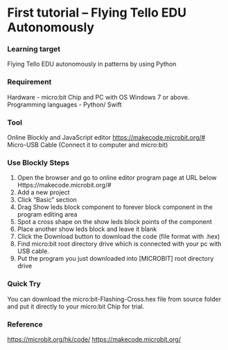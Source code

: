 # First tutorial – Flying Tello EDU Autonomously

### Learning target

Flying Tello EDU autonomously in patterns by using Python

### Requirement
Hardware - micro:bit Chip and PC with OS Windows 7 or above.
Programming languages - Python/ Swift

### Tool
Online Blockly and JavaScript editor https://makecode.microbit.org/#
Micro-USB Cable (Connect it to computer and micro:bit)

### Use Blockly Steps
1.	Open the browser and go to online editor program page at URL below
Https://makecode.microbit.org/#
2.	Add a new project
3.	Click “Basic” section
4.	Drag Show leds block component to forever block component in the program editing area
5.	Spot a cross shape on the show leds block points of the component
6.	Place another show leds block and leave it blank
7.	Click the Download button to download the code (file format with .hex)
8.	Find micro:bit root directory drive which is connected with your pc with USB cable.
9.	Put the program you just downloaded into [MICROBIT] root directory drive

### Quick Try
You can download the micro:bit-Flashing-Cross.hex file from source folder and put it directly to your micro:bit Chip for trial.

### Reference
https://microbit.org/hk/code/
https://makecode.microbit.org/

